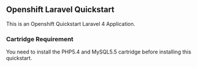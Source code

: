## Openshift Laravel Quickstart
This is an Openshift Quickstart Laravel 4 Application.
### Cartridge Requirement
You need to install the PHP5.4 and MySQL5.5 cartridge before installing this quickstart.

